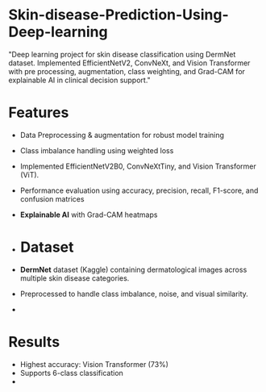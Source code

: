 # Skin-disease-Prediction-Using-Deep-learning
"Deep learning project for skin disease classification using DermNet dataset. Implemented EfficientNetV2, ConvNeXt, and Vision Transformer with pre processing, augmentation, class weighting, and Grad-CAM for explainable AI in clinical decision support."

# Features
- Data Preprocessing & augmentation for robust model training  
- Class imbalance handling using weighted loss
- Implemented EfficientNetV2B0, ConvNeXtTiny, and Vision Transformer (ViT).
- Performance evaluation using accuracy, precision, recall, F1-score, and confusion matrices  
- **Explainable AI** with Grad-CAM heatmaps
  
- # Dataset
- **DermNet** dataset (Kaggle) containing dermatological images across multiple skin disease categories.  
- Preprocessed to handle class imbalance, noise, and visual similarity.
- 
# Results
- Highest accuracy: Vision Transformer (73%)
- Supports 6-class classification
- 

